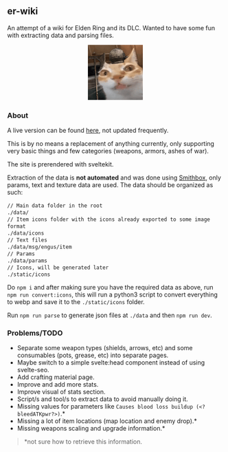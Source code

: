 ## er-wiki

An attempt of a wiki for Elden Ring and its DLC. Wanted to have some fun with extracting data and parsing files.

<p align="center">
    <img src="./static/er.gif" height="128" width="128" alt="very important">
</p>

### About

A live version can be found [here](https://er-wiki.pages.dev/), not updated frequently.

This is by no means a replacement of anything currently, only supporting very basic things and few categories (weapons, armors, ashes of war).

The site is prerendered with sveltekit.

Extraction of the data is **not automated** and was done using [Smithbox](https://github.com/vawser/Smithbox), only params, text and texture data are used. The data should be organized as such:

```
// Main data folder in the root
./data/
// Item icons folder with the icons already exported to some image format
./data/icons
// Text files
./data/msg/engus/item
// Params
./data/params
// Icons, will be generated later
./static/icons
```

Do `npm i` and after making sure you have the required data as above, run `npm run convert:icons`, this will run a python3 script to convert everything to webp and save it to the `./static/icons` folder.

Run `npm run parse` to generate json files at `./data` and then `npm run dev`.

### Problems/TODO

- Separate some weapon types (shields, arrows, etc) and some consumables (pots, grease, etc) into separate pages.
- Maybe switch to a simple svelte:head component instead of using svelte-seo.
- Add crafting material page.
- Improve and add more stats.
- Improve visual of stats section.
- Script/s and tool/s to extract data to avoid manually doing it.
- Missing values for parameters like `Causes blood loss buildup (<?bleedATKpwr?>)`.\*
- Missing a lot of item locations (map location and enemy drop).\*
- Missing weapons scaling and upgrade information.\*

> \*not sure how to retrieve this information.
